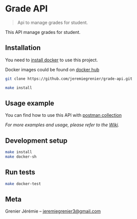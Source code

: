 # Grade API
> Api to manage grades for student.

This API manage grades for student.

## Installation

You need to [install docker](https://docs.docker.com/engine/install/) to use this project.

Docker images could be found on [docker hub](https://hub.docker.com/r/jeremiegrenier/grade-api)

```bash
git clone https://github.com/jeremiegrenier/grade-api.git

make install
```

## Usage example

You can find how to use this API with [postman collection](./postman/gradeAPI.postman_collection.json)

_For more examples and usage, please refer to the [Wiki][wiki]._

## Development setup

```sh
make install
make docker-sh
```

## Run tests

```sh
make docker-test
```

## Meta

Grenier Jérémie – jeremiegrenier3@gmail.com

[wiki]: https://github.com/jeremiegrenier/grade-api/wiki
